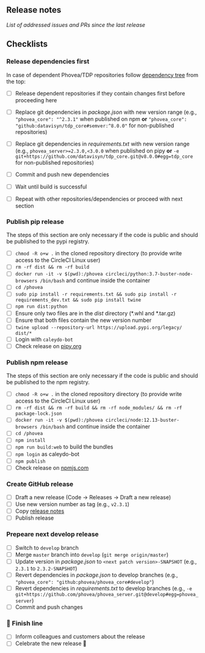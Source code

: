 ## Release notes

*List of addressed issues and PRs since the last release*


## Checklists


### Release dependencies first

In case of dependent Phovea/TDP repositories follow [dependency tree](https://wiki.datavisyn.io/phovea/fundamentals/development-process#dependency-hierarchy) from the top:

* [ ] Release dependent repositories if they contain changes first before proceeding here
* [ ] Replace git dependencies in *package.json* with new version range (e.g., `"phovea_core": "^2.3.1"` when published on npm **or** `"phovea_core": "github:datavisyn/tdp_core#semver:^8.0.0"` for non-published repositories)
* [ ] Replace git dependencies in *requirements.txt* with new version range (e.g., `phovea_server>=2.3.0,<3.0.0` when published on pipy **or** `-e git+https://github.com/datavisyn/tdp_core.git@v8.0.0#egg=tdp_core` for non-published repositories)
* [ ] Commit and push new dependencies
* [ ] Wait until build is successful
* [ ] Repeat with other repositories/dependencies or proceed with next section


### Publish pip release

The steps of this section are only necessary if the code is public and should be published to the pypi registry.

* [ ] `chmod -R o+w .` in the cloned repository directory (to provide write access to the CircleCI Linux user)
* [ ] `rm -rf dist && rm -rf build`
* [ ] `docker run -it -v $(pwd):/phovea circleci/python:3.7-buster-node-browsers /bin/bash` and continue inside the container
* [ ] `cd /phovea`
* [ ] `sudo pip install -r requirements.txt && sudo pip install -r requirements_dev.txt && sudo pip install twine`
* [ ] `npm run dist:python`
* [ ] Ensure only two files are in the *dist* directory (*.whl and *.tar.gz)
* [ ] Ensure that both files contain the new version number
* [ ] `twine upload --repository-url https://upload.pypi.org/legacy/ dist/*`
* [ ] Login with `caleydo-bot`
* [ ] Check release on [pipy.org](https://pypi.org/)

### Publish npm release

The steps of this section are only necessary if the code is public and should be published to the npm registry.

* [ ] `chmod -R o+w .` in the cloned repository directory (to provide write access to the CircleCI Linux user)
* [ ] `rm -rf dist && rm -rf build && rm -rf node_modules/ && rm -rf package-lock.json`
* [ ] `docker run -it -v $(pwd):/phovea circleci/node:12.13-buster-browsers /bin/bash` and continue inside the container
* [ ] `cd /phovea`
* [ ] `npm install`
* [ ] `npm run build:web` to build the bundles
* [ ] `npm login` as caleydo-bot
* [ ] `npm publish`
* [ ] Check release on [npmjs.com](https://www.npmjs.com)

### Create GitHub release

* [ ] Draft a new release (Code -> Releases -> Draft a new release)
* [ ] Use new version number as tag (e.g., `v2.3.1`)
* [ ] Copy [release notes](#release-notes)
* [ ] Publish release

### Prepeare next develop release

* [ ] Switch to `develop` branch
* [ ] Merge `master` branch into `develop` (`git merge origin/master`)
* [ ] Update version in *package.json* to `<next patch version>-SNAPSHOT` (e.g., `2.3.1` to `2.3.2-SNAPSHOT`)
* [ ] Revert dependencies in *package.json* to develop branches (e.g., `"phovea_core": "github:phovea/phovea_core#develop"`)
* [ ] Revert dependencies in *requirements.txt* to develop branches (e.g., `-e git+https://github.com/phovea/phovea_server.git@develop#egg=phovea_server`)
* [ ] Commit and push changes
 
### 🏁 Finish line

* [ ] Inform colleagues and customers about the release
* [ ] Celebrate the new release 🥳
